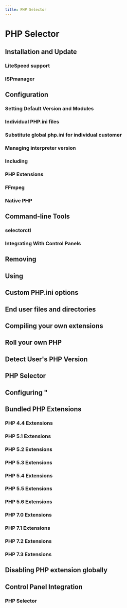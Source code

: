 ```yaml
---
title: PHP Selector
---
```


# PHP Selector

## Installation and Update

### LiteSpeed support

### ISPmanager

## Configuration

### Setting Default Version and Modules

### Individual PHP.ini files

### Substitute global php.ini for individual customer

### Managing interpreter version

### Including 

### PHP Extensions

### FFmpeg

### Native PHP

## Command-line Tools

### selectorctl

### Integrating With Control Panels

## Removing 

## Using 

## Custom PHP.ini options

## End user files and directories

## Compiling your own extensions

## Roll your own PHP

## Detect User's PHP Version

## PHP Selector

## Configuring "

## Bundled PHP Extensions

### PHP 4.4 Extensions

### PHP 5.1 Extensions

### PHP 5.2 Extensions

### PHP 5.3 Extensions

### PHP 5.4 Extensions

### PHP 5.5 Extensions

### PHP 5.6 Extensions

### PHP 7.0 Extensions

### PHP 7.1 Extensions

### PHP 7.2 Extensions

### PHP 7.3 Extensions

## Disabling PHP extension globally

## Control Panel Integration

### PHP Selector

